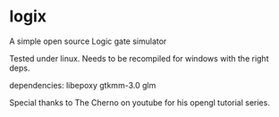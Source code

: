 # logix
A simple open source Logic gate simulator

Tested under linux. Needs to be recompiled for windows with the right deps.

dependencies:
libepoxy
gtkmm-3.0
glm

Special thanks to The Cherno on youtube for his opengl tutorial series.
